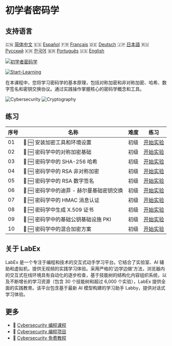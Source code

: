 # 初学者密码学

## 支持语言

🇨🇳 [简体中文](README_zh.md) 🇪🇸 [Español](README_es.md) 🇫🇷 [Français](README_fr.md) 🇩🇪 [Deutsch](README_de.md) 🇯🇵 [日本語](README_ja.md) 🇷🇺 [Русский](README_ru.md) 🇰🇷 [한국어](README_ko.md) 🇧🇷 [Português](README_pt.md) 🇺🇸 [English](README.md) 

[![初学者密码学](https://cover-creator.labex.io/cryptography-for-beginners.png?lang=zh)](https://labex.io/zh/courses/cryptography-for-beginners)

[![Start-Learning](https://img.shields.io/badge/Start-Learning-whitesmoke?style=for-the-badge)](https://labex.io/zh/courses/cryptography-for-beginners)

在本课程中，您将学习密码学的基本原理，包括对称加密和非对称加密、哈希、数字签名和密钥交换协议。通过实践操作掌握核心的密码学概念和工具。

![Cybersecurity](https://img.shields.io/badge/Cybersecurity-whitesmoke?style=for-the-badge&logo=cybersecurity)
![Cryptography](https://img.shields.io/badge/Cryptography-whitesmoke?style=for-the-badge&logo=cryptography)


## 练习

|   序号 | 名称                                      | 难度   | 练习                                                                                                                                     |
|--------|-------------------------------------------|--------|------------------------------------------------------------------------------------------------------------------------------------------|
|     01 | 📖 🆓 安装加密工具和环境设置              | 初级   | <a target='_blank' href='https://labex.io/zh/tutorials/linux-installing-cryptography-tools-and-environment-setup-632723'>开始实验</a>    |
|     02 | 📖 🆓 密码学中的对称加密基础              | 初级   | <a target='_blank' href='https://labex.io/zh/tutorials/linux-symmetric-encryption-basics-in-cryptography-632724'>开始实验</a>            |
|     03 | 📖 🆓 密码学中的 SHA-256 哈希             | 初级   | <a target='_blank' href='https://labex.io/zh/tutorials/linux-hashing-with-sha-256-in-cryptography-632722'>开始实验</a>                   |
|     04 | 📖 🆓 密码学中的 RSA 非对称加密           | 初级   | <a target='_blank' href='https://labex.io/zh/tutorials/linux-asymmetric-encryption-with-rsa-in-cryptography-632719'>开始实验</a>         |
|     05 | 📖 🆓 密码学中的 RSA 数字签名             | 初级   | <a target='_blank' href='https://labex.io/zh/tutorials/linux-digital-signatures-with-rsa-in-cryptography-632721'>开始实验</a>            |
|     06 | 📖 🆓 密码学中的迪菲 - 赫尔曼基础密钥交换 | 初级   | <a target='_blank' href='https://labex.io/zh/tutorials/linux-basic-key-exchange-with-diffie-hellman-in-cryptography-632720'>开始实验</a> |
|     07 | 📖 🆓 密码学中的 HMAC 消息认证            | 初级   | <a target='_blank' href='https://labex.io/zh/tutorials/linux-message-authentication-with-hmac-in-cryptography-632760'>开始实验</a>       |
|     08 | 📖 🆓 密码学中生成 X.509 证书             | 初级   | <a target='_blank' href='https://labex.io/zh/tutorials/linux-generating-x-509-certificates-in-cryptography-632758'>开始实验</a>          |
|     09 | 📖 🆓 密码学中的基础公钥基础设施 PKI      | 初级   | <a target='_blank' href='https://labex.io/zh/tutorials/linux-basic-public-key-infrastructure-pki-in-cryptography-632757'>开始实验</a>    |
|     10 | 📖 🆓 密码学中的混合加密方案              | 初级   | <a target='_blank' href='https://labex.io/zh/tutorials/linux-hybrid-encryption-schemes-in-cryptography-632759'>开始实验</a>              |

## 关于 LabEx

LabEx 是一个专注于编程和技术的交互式动手学习平台。它结合了实验室、AI 辅助和虚拟机，提供无视频的实践学习体验。采用严格的'边学边做'方法，浏览器内的交互式在线环境具有自动化的逐步检查，基于技能树的结构化内容组织系统，以及不断增长的学习资源（包含 30 个技能树和超过 6,000 个实验），LabEx 提供全面的实践教育。该平台包含基于最新 AI 模型构建的学习助手 Labby，提供对话式学习体验。

## 更多

- 🔗 [Cybersecurity 编程课程](https://github.com/labex-labs/awesome-programming-courses)
- 🔗 [Cybersecurity 编程项目](https://github.com/labex-labs/awesome-programming-projects)
- 🔗 [Cybersecurity 免费教程](https://github.com/labex-labs/cybersecurity-free-tutorials)

